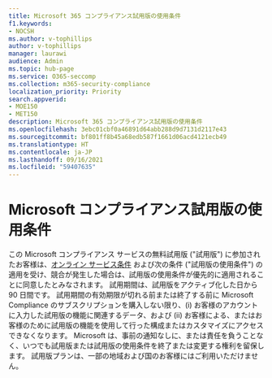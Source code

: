 ```yaml
---
title: Microsoft 365 コンプライアンス試用版の使用条件
f1.keywords:
- NOCSH
ms.author: v-tophillips
author: v-tophillips
manager: laurawi
audience: Admin
ms.topic: hub-page
ms.service: O365-seccomp
ms.collection: m365-security-compliance
localization_priority: Priority
search.appverid:
- MOE150
- MET150
description: Microsoft 365 コンプライアンス試用版の使用条件
ms.openlocfilehash: 3ebc01cbf0a46891d64abb288d9d7131d2117e43
ms.sourcegitcommit: bf801ff8b45a68edb587f1661d06acd4121ecb49
ms.translationtype: HT
ms.contentlocale: ja-JP
ms.lasthandoff: 09/16/2021
ms.locfileid: "59407635"
---
```

# <a name="microsoft-compliance-trial-terms-and-conditions"></a>Microsoft コンプライアンス試用版の使用条件

この Microsoft コンプライアンス サービスの無料試用版 ("試用版") に参加されたお客様は、[オンライン サービス条件](https://go.microsoft.com/fwlink/?linkid=2108910) および次の条件 ("試用版の使用条件") の適用を受け、競合が発生した場合は、試用版の使用条件が優先的に適用されることに同意したとみなされます。 試用期間は、試用版をアクティブ化した日から 90 日間です。 試用期間の有効期限が切れる前または終了する前に Microsoft Compliance のサブスクリプションを購入しない限り、(i) お客様のアカウントに入力した試用版の機能に関連するデータ、および (ii) お客様による、またはお客様のために試用版の機能を使用して行った構成またはカスタマイズにアクセスできなくなります。 Microsoft は、事前の通知なしに、または責任を負うことなく、いつでも試用版または試用版の使用条件を終了または変更する権利を留保します。 試用版プランは、一部の地域および国のお客様にはご利用いただけません。
